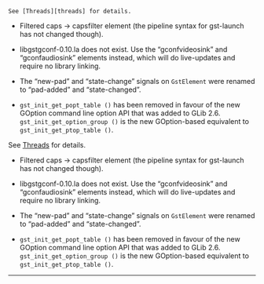     See [Threads][threads] for details.

  - Filtered caps -\> capsfilter element (the pipeline syntax for
    gst-launch has not changed though).

  - libgstgconf-0.10.la does not exist. Use the “gconfvideosink” and
    “gconfaudiosink” elements instead, which will do live-updates and
    require no library linking.

  - The “new-pad” and “state-change” signals on `GstElement` were
    renamed to “pad-added” and “state-changed”.

  - `gst_init_get_popt_table ()` has been removed in favour of the new
    GOption command line option API that was added to GLib 2.6.
    `gst_init_get_option_group ()` is the new GOption-based equivalent
    to `gst_init_get_ptop_table ()`.

[bus]: application-development/basics/bus.md
[threads]: application-development/advanced/threads.md
[queries-and-sevents]: application-development/advanced/queryevents.md
    See [Threads][threads] for details.

  - Filtered caps -\> capsfilter element (the pipeline syntax for
    gst-launch has not changed though).

  - libgstgconf-0.10.la does not exist. Use the “gconfvideosink” and
    “gconfaudiosink” elements instead, which will do live-updates and
    require no library linking.

  - The “new-pad” and “state-change” signals on `GstElement` were
    renamed to “pad-added” and “state-changed”.

  - `gst_init_get_popt_table ()` has been removed in favour of the new
    GOption command line option API that was added to GLib 2.6.
    `gst_init_get_option_group ()` is the new GOption-based equivalent
    to `gst_init_get_ptop_table ()`.

[bus]: application-development/basics/bus.md
[threads]: application-development/advanced/threads.md
[queries-and-sevents]: application-development/advanced/queryevents.md

---

